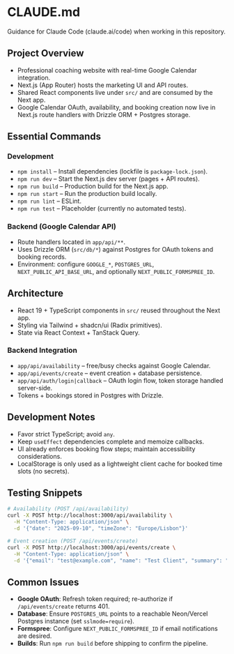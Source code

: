 # CLAUDE.md

Guidance for Claude Code (claude.ai/code) when working in this repository.

## Project Overview
- Professional coaching website with real-time Google Calendar integration.
- Next.js (App Router) hosts the marketing UI and API routes.
- Shared React components live under `src/` and are consumed by the Next app.
- Google Calendar OAuth, availability, and booking creation now live in Next.js route handlers with Drizzle ORM + Postgres storage.

## Essential Commands
### Development
- `npm install` – Install dependencies (lockfile is `package-lock.json`).
- `npm run dev` – Start the Next.js dev server (pages + API routes).
- `npm run build` – Production build for the Next.js app.
- `npm run start` – Run the production build locally.
- `npm run lint` – ESLint.
- `npm run test` – Placeholder (currently no automated tests).

### Backend (Google Calendar API)
- Route handlers located in `app/api/**`.
- Uses Drizzle ORM (`src/db/*`) against Postgres for OAuth tokens and booking records.
- Environment: configure `GOOGLE_*`, `POSTGRES_URL`, `NEXT_PUBLIC_API_BASE_URL`, and optionally `NEXT_PUBLIC_FORMSPREE_ID`.

## Architecture
- React 19 + TypeScript components in `src/` reused throughout the Next app.
- Styling via Tailwind + shadcn/ui (Radix primitives).
- State via React Context + TanStack Query.

### Backend Integration
- `app/api/availability` – free/busy checks against Google Calendar.
- `app/api/events/create` – event creation + database persistence.
- `app/api/auth/login|callback` – OAuth login flow, token storage handled server-side.
- Tokens + bookings stored in Postgres with Drizzle.

## Development Notes
- Favor strict TypeScript; avoid `any`.
- Keep `useEffect` dependencies complete and memoize callbacks.
- UI already enforces booking flow steps; maintain accessibility considerations.
- LocalStorage is only used as a lightweight client cache for booked time slots (no secrets).

## Testing Snippets
```bash
# Availability (POST /api/availability)
curl -X POST http://localhost:3000/api/availability \
  -H "Content-Type: application/json" \
  -d '{"date": "2025-09-10", "timeZone": "Europe/Lisbon"}'

# Event creation (POST /api/events/create)
curl -X POST http://localhost:3000/api/events/create \
  -H "Content-Type: application/json" \
  -d '{"email": "test@example.com", "name": "Test Client", "summary": "Test Session", "description": "Test description", "start": "2025-09-10T10:00:00+01:00", "end": "2025-09-10T11:00:00+01:00", "location": "Online"}'
```

## Common Issues
- **Google OAuth**: Refresh token required; re-authorize if `/api/events/create` returns 401.
- **Database**: Ensure `POSTGRES_URL` points to a reachable Neon/Vercel Postgres instance (set `sslmode=require`).
- **Formspree**: Configure `NEXT_PUBLIC_FORMSPREE_ID` if email notifications are desired.
- **Builds**: Run `npm run build` before shipping to confirm the pipeline.
